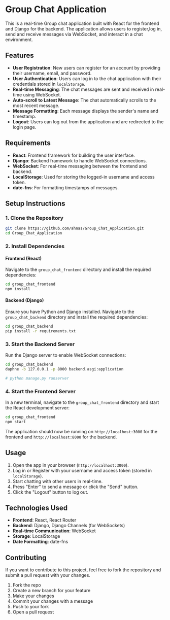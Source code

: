
# Group Chat Application

This is a real-time Group chat application built with React for the frontend and Django for the backend. The application allows users to register,log in, send and receive messages via WebSocket, and interact in a chat environment.

## Features

- **User Registration**: New users can register for an account by providing their username, email, and password.
- **User Authentication**: Users can log in to the chat application with their credentials stored in `localStorage`.
- **Real-time Messaging**: The chat messages are sent and received in real-time using WebSocket.
- **Auto-scroll to Latest Message**: The chat automatically scrolls to the most recent message.
- **Message Formatting**: Each message displays the sender's name and timestamp.
- **Logout**: Users can log out from the application and are redirected to the login page.


## Requirements

- **React**: Frontend framework for building the user interface.
- **Django**: Backend framework to handle WebSocket connections.
- **WebSocket**: For real-time messaging between the frontend and backend.
- **LocalStorage**: Used for storing the logged-in username and access token.
- **date-fns**: For formatting timestamps of messages.

## Setup Instructions

### 1. Clone the Repository

```bash
git clone https://github.com/ahnas/Group_Chat_Application.git
cd Group_Chat_Application
```

### 2. Install Dependencies

#### Frontend (React)

Navigate to the `group_chat_frontend` directory and install the required dependencies:

```bash
cd group_chat_frontend
npm install
```

#### Backend (Django)

Ensure you have Python and Django installed. Navigate to the `group_chat_backend` directory and install the required dependencies:

```bash
cd group_chat_backend
pip install -r requirements.txt
```

### 3. Start the Backend Server

Run the Django server to enable WebSocket connections:

```bash
cd group_chat_backend
daphne -b 127.0.0.1 -p 8000 backend.asgi:application

# python manage.py runserver
```

### 4. Start the Frontend Server

In a new terminal, navigate to the `group_chat_frontend` directory and start the React development server:

```bash
cd group_chat_frontend
npm start
```

The application should now be running on `http://localhost:3000` for the frontend and `http://localhost:8000` for the backend.

## Usage

1. Open the app in your browser (`http://localhost:3000`).
2. Log in or Register with your username and access token (stored in `localStorage`).
3. Start chatting with other users in real-time.
4. Press "Enter" to send a message or click the "Send" button.
5. Click the "Logout" button to log out.

## Technologies Used

- **Frontend**: React, React Router
- **Backend**: Django, Django Channels (for WebSockets)
- **Real-time Communication**: WebSocket
- **Storage**: LocalStorage
- **Date Formatting**: date-fns

## Contributing

If you want to contribute to this project, feel free to fork the repository and submit a pull request with your changes.

1. Fork the repo
2. Create a new branch for your feature
3. Make your changes
4. Commit your changes with a message
5. Push to your fork
6. Open a pull request

